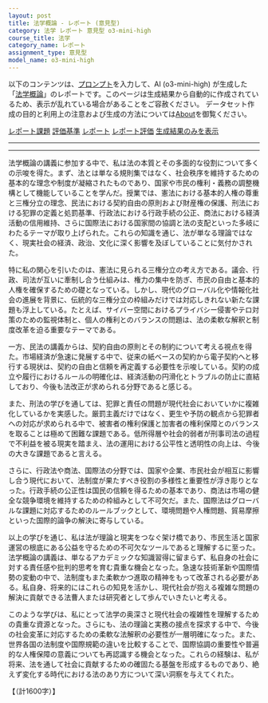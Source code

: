 ```yaml
---
layout: post
title: 法学概論 - レポート (意見型)
category: 法学 レポート 意見型 o3-mini-high
course_title: 法学
category_name: レポート
assignment_type: 意見型
model_name: o3-mini-high
---
```


以下のコンテンツは、[プロンプト](https://github.com/takedatoshiyuki/synthetic_assignments/tree/main/generated/法学/o3-mini-high/prompt_レポート-意見型.md)を入力して、AI (o3-mini-high) が生成した「[法学概論](/contents/法学/)」のレポートです。このページは生成結果から自動的に作成されているため、表示が乱れている場合があることをご容赦ください。
データセット作成の目的と利用上の注意および生成の方法については[About](/About)を御覧ください。

[レポート課題](../レポート課題-意見型)
[評価基準](../評価基準-意見型)
[レポート](../レポート-意見型)
[レポート評価](../レポート評価-意見型)
[生成結果のみを表示](https://github.com/takedatoshiyuki/synthetic_assignments/tree/main/generated/法学/o3-mini-high/レポート-意見型.md)
  

***
***
  
法学概論の講義に参加する中で、私は法の本質とその多面的な役割について多くの示唆を得た。まず、法とは単なる規則集ではなく、社会秩序を維持するための基本的な理念や制度が凝縮されたものであり、国家や市民の権利・義務の調整機構として機能していることを学んだ。授業では、憲法における基本的人権の尊重と三権分立の理念、民法における契約自由の原則および財産権の保護、刑法における犯罪の定義と処罰基準、行政法における行政手続の公正、商法における経済活動の信用維持、さらに国際法における国家間の協調と法の支配といった多岐にわたるテーマが取り上げられた。これらの知識を通じ、法が単なる理論ではなく、現実社会の経済、政治、文化に深く影響を及ぼしていることに気付かされた。

特に私の関心を引いたのは、憲法に見られる三権分立の考え方である。議会、行政、司法が互いに牽制し合う仕組みは、権力の集中を防ぎ、市民の自由と基本的人権を確保するための礎となっている。しかし、現代のグローバル化や情報化社会の進展を背景に、伝統的な三権分立の枠組みだけでは対応しきれない新たな課題も浮上している。たとえば、サイバー空間におけるプライバシー侵害やテロ対策のための監視体制と、個人の権利とのバランスの問題は、法の柔軟な解釈と制度改革を迫る重要なテーマである。

一方、民法の講義からは、契約自由の原則とその制約について考える視点を得た。市場経済が急速に発展する中で、従来の紙ベースの契約から電子契約へと移行する現状は、契約の自由と信頼を再定義する必要性を示唆している。契約の成立や履行におけるルールの明確化は、経済活動の円滑化とトラブルの防止に直結しており、今後も法改正が求められる分野であると感じる。

また、刑法の学びを通しては、犯罪と責任の問題が現代社会においていかに複雑化しているかを実感した。厳罰主義だけではなく、更生や予防の観点から犯罪者への対応が求められる中で、被害者の権利保護と加害者の権利保障とのバランスを取ることは極めて困難な課題である。低所得層や社会的弱者が刑事司法の過程で不利益を被る現実を踏まえ、法の運用における公平性と透明性の向上は、今後の大きな課題であると言える。

さらに、行政法や商法、国際法の分野では、国家や企業、市民社会が相互に影響し合う現代において、法制度が果たすべき役割の多様性と重要性が浮き彫りとなった。行政手続の公正性は国民の信頼を得るための基本であり、商法は市場の健全な競争環境を維持するための枠組みとして不可欠だ。また、国際法はグローバルな課題に対応するためのルールブックとして、環境問題や人権問題、貿易摩擦といった国際的論争の解決に寄与している。

以上の学びを通じ、私は法が理論と現実をつなぐ架け橋であり、市民生活と国家運営の根底にある公益を守るための不可欠なツールであると理解するに至った。法学概論の講義は、単なるアカデミックな知識習得に留まらず、私自身の社会に対する責任感や批判的思考を育む貴重な機会となった。急速な技術革新や国際情勢の変動の中で、法制度もまた柔軟かつ進取の精神をもって改革される必要がある。私自身、将来的にはこれらの知見を活かし、現代社会が抱える複雑な問題の解決に貢献できる法曹人または研究者として歩んでいきたいと考える。

このような学びは、私にとって法学の奥深さと現代社会の複雑性を理解するための貴重な資源となった。さらにも、法の理論と実務の接点を探求する中で、今後の社会変革に対応するための柔軟な法解釈の必要性が一層明確になった。また、世界各国の法制度や国際規範の違いを比較することで、国際協調の重要性や普遍的な人権保障の意義についても再認識する機会となった。これらの経験は、私が将来、法を通して社会に貢献するための確固たる基盤を形成するものであり、絶えず変化する時代における法のあり方について深い洞察を与えてくれた。

【（計1600字）】
